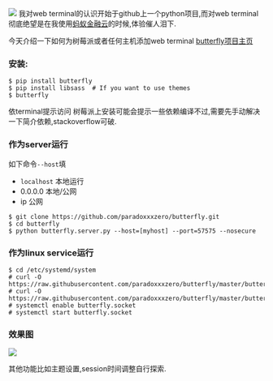 ![](http://7xqjx7.com1.z0.glb.clouddn.com/image/Screen%20Shot%202016-03-23%20at%2020.47.50.png?imageView2/2/h/600)
我对web terminal的认识开始于github上一个python项目,而对web terminal彻底绝望是在我使用[蚂蚁金融云](https://www.cloud.alipay.com)的时候,体验催人泪下.

今天介绍一下如何为树莓派或者任何主机添加web terminal
[butterfly项目主页](https://github.com/paradoxxxzero/butterfly) 
### 安装:
```
$ pip install butterfly
$ pip install libsass  # If you want to use themes
$ butterfly
```
依terminal提示访问
树莓派上安装可能会提示一些依赖编译不过,需要先手动解决一下简介依赖,stackoverflow可破.

### 作为server运行
如下命令`--host`填
- `localhost` 本地运行
- 0.0.0.0 本地/公网
- ip 公网
```
$ git clone https://github.com/paradoxxxzero/butterfly.git
$ cd butterfly
$ python butterfly.server.py --host=[myhost] --port=57575 --nosecure
```
### 作为linux service运行
```
$ cd /etc/systemd/system
# curl -O https://raw.githubusercontent.com/paradoxxxzero/butterfly/master/butterfly.service
# curl -O https://raw.githubusercontent.com/paradoxxxzero/butterfly/master/butterfly.socket
# systemctl enable butterfly.socket
# systemctl start butterfly.socket
```
### 效果图
![](http://7xqjx7.com1.z0.glb.clouddn.com/image/687474703a2f2f70.gif?imageView2/2/h/600)

其他功能比如主题设置,session时间调整自行探索.